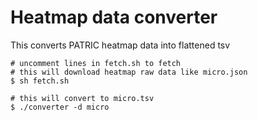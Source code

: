 # Heatmap data converter
This converts PATRIC heatmap data into flattened tsv

```
# uncomment lines in fetch.sh to fetch
# this will download heatmap raw data like micro.json
$ sh fetch.sh

# this will convert to micro.tsv
$ ./converter -d micro
```
